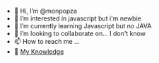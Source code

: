 - 👋 Hi, I’m @monpopza
- 👀 I’m interested in javascript but i'm newbie
- 🌱 I’m currently learning Javascript but no JAVA
- 💞️ I’m looking to collaborate on... I don't know
- 📫 How to reach me ...
- 🤔 [My Knowledge](knowledge/readme.md)

<!---
monpopza/monpopza is a ✨ special ✨ repository because its `README.md` (this file) appears on your GitHub profile.
You can click the Preview link to take a look at your changes.
--->
